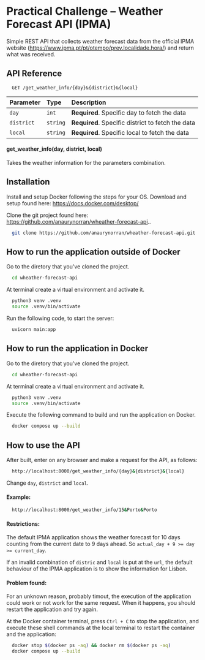 
# Practical Challenge – Weather Forecast API (IPMA)

Simple REST API that collects weather forecast data from the official IPMA website (https://www.ipma.pt/pt/otempo/prev.localidade.hora/) and return what was received.


## API Reference

```http
  GET /get_weather_info/{day}&{district}&{local}
```

| Parameter | Type     | Description                                       |
| :-------- | :------- | :--------------------------------                 |
| `day`     | `int`    | **Required**. Specific day to fetch the data      |
| `district`      | `string` | **Required**. Specific district to fetch the data |
| `local`      | `string` | **Required**. Specific local to fetch the data    |

#### get_weather_info(day, district, local)

Takes the weather information for the parameters combination.


## Installation

Install and setup Docker following the steps for your OS. Download and setup found here: https://docs.docker.com/desktop/

Clone the git project found here: https://github.com/anaurynorran/wheather-forecast-api..

```bash
  git clone https://github.com/anaurynorran/wheather-forecast-api.git
```

## How to run the application outside of Docker

Go to the diretory that you've cloned the project.

```bash
  cd wheather-forecast-api
```

At terminal create a virtual environment and activate it.

```bash
  python3 venv .venv
  source .venv/bin/activate
```

Run the following code, to start the server:

```bash
  uvicorn main:app
```

## How to run the application in Docker

Go to the diretory that you've cloned the project.

```bash
  cd wheather-forecast-api
```
At terminal create a virtual environment and activate it.

```bash
  python3 venv .venv
  source .venv/bin/activate
```

Execute the following command to build and run the application on Docker.

```bash
  docker compose up --build
```

## How to use the API

After built, enter on any browser and make a request for the API, as follows:

```bash
  http://localhost:8000/get_weather_info/{day}&{district}&{local}
```

Change `day`, `district` and `local`.

#### Example:

```bash
  http://localhost:8000/get_weather_info/15&Porto&Porto
```

#### Restrictions:

The default IPMA application shows the weather forecast for 10 days counting from the current date to 9 days ahead. So `actual_day + 9 >= day >= current_day`.

If an invalid combination of `distric` and `local` is put at the `url`, the default behaviour of the IPMA application is to show the information for Lisbon.

#### Problem found:

For an unknown reason, probably timout, the execution of the application could work or not work for the same request. When it happens, you should restart the application and try again.

At the Docker container terminal, press `Ctrl + C` to stop the application, and execute these shell commands at the local terminal to restart the container and the application:

```bash
  docker stop $(docker ps -aq) && docker rm $(docker ps -aq)
  docker compose up --build
```